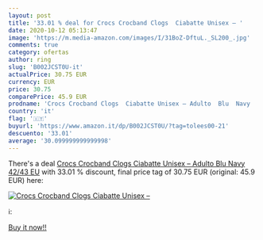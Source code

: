 ```yaml
---
layout: post
title: '33.01 % deal for Crocs Crocband Clogs  Ciabatte Unisex – '
date: 2020-10-12 05:13:47
image: 'https://m.media-amazon.com/images/I/31BoZ-DftuL._SL200_.jpg'
comments: true
category: ofertas
author: ring
slug: 'B002JCST0U-it'
actualPrice: 30.75 EUR
currency: EUR
price: 30.75
comparePrice: 45.9 EUR
prodname: 'Crocs Crocband Clogs  Ciabatte Unisex – Adulto  Blu  Navy   42/43 EU'
country: 'it'
flag: '🇮🇹'
buyurl: 'https://www.amazon.it/dp/B002JCST0U/?tag=tolees00-21'
descuento: '33.01'
average: '30.099999999999998'
---
```


There's a deal [Crocs Crocband Clogs  Ciabatte Unisex – Adulto  Blu  Navy   42/43 EU](https://www.amazon.it/dp/B002JCST0U/?tag=tolees00-21)  with  33.01 % discount, final price tag of  30.75 EUR (original: 45.9 EUR) here:

[![Crocs Crocband Clogs  Ciabatte Unisex – ](https://m.media-amazon.com/images/I/31BoZ-DftuL._SL200_.jpg)](https://www.amazon.it/dp/B002JCST0U/?tag=tolees00-21)

ℹ️:


[Buy it now!!](https://www.amazon.it/dp/B002JCST0U/?tag=tolees00-21)
